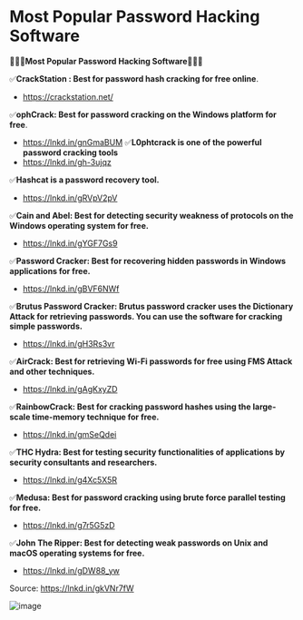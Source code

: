 # Most Popular Password Hacking Software


🚀🚀🚀**Most Popular Password Hacking Software**🚀🚀🚀

✅**CrackStation : Best for password hash cracking for free online**.
- https://crackstation.net/

✅**ophCrack: Best for password cracking on the Windows platform for free**.
- https://lnkd.in/gnGmaBUM
✅**L0phtcrack is one of the powerful password cracking tools**
- https://lnkd.in/gh-3ujqz

✅**Hashcat is a password recovery tool.** 
- https://lnkd.in/gRVpV2pV

✅**Cain and Abel: Best for detecting security weakness of protocols on the Windows operating system for free.**
- https://lnkd.in/gYGF7Gs9

✅**Password Cracker: Best for recovering hidden passwords in Windows applications for free.**
- https://lnkd.in/gBVF6NWf

✅**Brutus Password Cracker: Brutus password cracker uses the Dictionary Attack for retrieving passwords. You can use the software for cracking simple passwords.**
- https://lnkd.in/gH3Rs3vr

✅**AirCrack: Best for retrieving Wi-Fi passwords for free using FMS Attack and other techniques.**
- https://lnkd.in/gAgKxyZD

✅**RainbowCrack: Best for cracking password hashes using the large-scale time-memory technique for free.**
- https://lnkd.in/gmSeQdei 

✅**THC Hydra: Best for testing security functionalities of applications by security consultants and researchers.**
- https://lnkd.in/g4Xc5X5R

✅**Medusa: Best for password cracking using brute force parallel testing for free.**
- https://lnkd.in/g7r5G5zD

✅**John The Ripper: Best for detecting weak passwords on Unix and macOS operating systems for free.**
- https://lnkd.in/gDW88_yw

Source: https://lnkd.in/gkVNr7fW


![image](https://user-images.githubusercontent.com/41551654/211629822-891b2997-d58b-4285-8d61-dde3c9c2993f.png)
